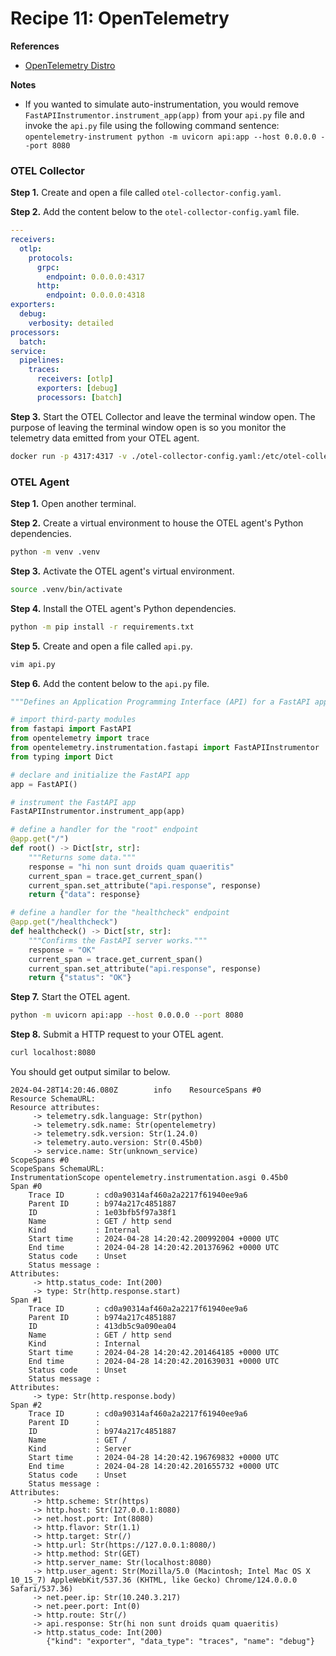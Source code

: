 # Recipe 11: OpenTelemetry

**References**
* [OpenTelemetry Distro](https://opentelemetry.io/docs/languages/python/distro/)

**Notes**  
* If you wanted to simulate auto-instrumentation, you would remove `FastAPIInstrumentor.instrument_app(app)` from your `api.py` file and invoke the `api.py` file using the following command sentence: `opentelemetry-instrument python -m uvicorn api:app --host 0.0.0.0 --port 8080`

### OTEL Collector
**Step 1.** Create and open a file called `otel-collector-config.yaml`. 

**Step 2.** Add the content below to the `otel-collector-config.yaml` file.
```yaml
---
receivers:
  otlp:
    protocols:
      grpc:
        endpoint: 0.0.0.0:4317
      http:
        endpoint: 0.0.0.0:4318
exporters:
  debug:
    verbosity: detailed
processors:
  batch:
service:
  pipelines:
    traces:
      receivers: [otlp]
      exporters: [debug]
      processors: [batch]
```

**Step 3.** Start the OTEL Collector and leave the terminal window open. The purpose of leaving the terminal window open is so you monitor the telemetry data emitted from your OTEL agent.  
```bash
docker run -p 4317:4317 -v ./otel-collector-config.yaml:/etc/otel-collector-config.yaml otel/opentelemetry-collector --config=/etc/otel-collector-config.yaml
```

### OTEL Agent
**Step 1.** Open another terminal. 

**Step 2.** Create a virtual environment to house the OTEL agent's Python dependencies. 
```bash
python -m venv .venv
```

**Step 3.** Activate the OTEL agent's virtual environment. 
```bash
source .venv/bin/activate
```

**Step 4.** Install the OTEL agent's Python dependencies. 
```bash
python -m pip install -r requirements.txt
```

**Step 5.** Create and open a file called `api.py`.
```bash
vim api.py
```

**Step 6.** Add the content below to the `api.py` file.
```python
"""Defines an Application Programming Interface (API) for a FastAPI app"""

# import third-party modules
from fastapi import FastAPI
from opentelemetry import trace
from opentelemetry.instrumentation.fastapi import FastAPIInstrumentor
from typing import Dict

# declare and initialize the FastAPI app
app = FastAPI()

# instrument the FastAPI app
FastAPIInstrumentor.instrument_app(app)

# define a handler for the "root" endpoint
@app.get("/")
def root() -> Dict[str, str]:
    """Returns some data."""
    response = "hi non sunt droids quam quaeritis"
    current_span = trace.get_current_span()
    current_span.set_attribute("api.response", response)
    return {"data": response}

# define a handler for the "healthcheck" endpoint
@app.get("/healthcheck")
def healthcheck() -> Dict[str, str]:
    """Confirms the FastAPI server works."""
    response = "OK"
    current_span = trace.get_current_span()
    current_span.set_attribute("api.response", response)
    return {"status": "OK"}
```

**Step 7.** Start the OTEL agent. 
```bash
python -m uvicorn api:app --host 0.0.0.0 --port 8080
```

**Step 8.** Submit a HTTP request to your OTEL agent. 
```bash
curl localhost:8080
```

You should get output similar to below. 
```
2024-04-28T14:20:46.080Z        info    ResourceSpans #0
Resource SchemaURL: 
Resource attributes:
     -> telemetry.sdk.language: Str(python)
     -> telemetry.sdk.name: Str(opentelemetry)
     -> telemetry.sdk.version: Str(1.24.0)
     -> telemetry.auto.version: Str(0.45b0)
     -> service.name: Str(unknown_service)
ScopeSpans #0
ScopeSpans SchemaURL: 
InstrumentationScope opentelemetry.instrumentation.asgi 0.45b0
Span #0
    Trace ID       : cd0a90314af460a2a2217f61940ee9a6
    Parent ID      : b974a217c4851887
    ID             : 1e03bfb5f97a38f1
    Name           : GET / http send
    Kind           : Internal
    Start time     : 2024-04-28 14:20:42.200992004 +0000 UTC
    End time       : 2024-04-28 14:20:42.201376962 +0000 UTC
    Status code    : Unset
    Status message : 
Attributes:
     -> http.status_code: Int(200)
     -> type: Str(http.response.start)
Span #1
    Trace ID       : cd0a90314af460a2a2217f61940ee9a6
    Parent ID      : b974a217c4851887
    ID             : 413db5c9a090ea04
    Name           : GET / http send
    Kind           : Internal
    Start time     : 2024-04-28 14:20:42.201464185 +0000 UTC
    End time       : 2024-04-28 14:20:42.201639031 +0000 UTC
    Status code    : Unset
    Status message : 
Attributes:
     -> type: Str(http.response.body)
Span #2
    Trace ID       : cd0a90314af460a2a2217f61940ee9a6
    Parent ID      : 
    ID             : b974a217c4851887
    Name           : GET /
    Kind           : Server
    Start time     : 2024-04-28 14:20:42.196769832 +0000 UTC
    End time       : 2024-04-28 14:20:42.201655732 +0000 UTC
    Status code    : Unset
    Status message : 
Attributes:
     -> http.scheme: Str(https)
     -> http.host: Str(127.0.0.1:8080)
     -> net.host.port: Int(8080)
     -> http.flavor: Str(1.1)
     -> http.target: Str(/)
     -> http.url: Str(https://127.0.0.1:8080/)
     -> http.method: Str(GET)
     -> http.server_name: Str(localhost:8080)
     -> http.user_agent: Str(Mozilla/5.0 (Macintosh; Intel Mac OS X 10_15_7) AppleWebKit/537.36 (KHTML, like Gecko) Chrome/124.0.0.0 Safari/537.36)
     -> net.peer.ip: Str(10.240.3.217)
     -> net.peer.port: Int(0)
     -> http.route: Str(/)
     -> api.response: Str(hi non sunt droids quam quaeritis)
     -> http.status_code: Int(200)
        {"kind": "exporter", "data_type": "traces", "name": "debug"}
```